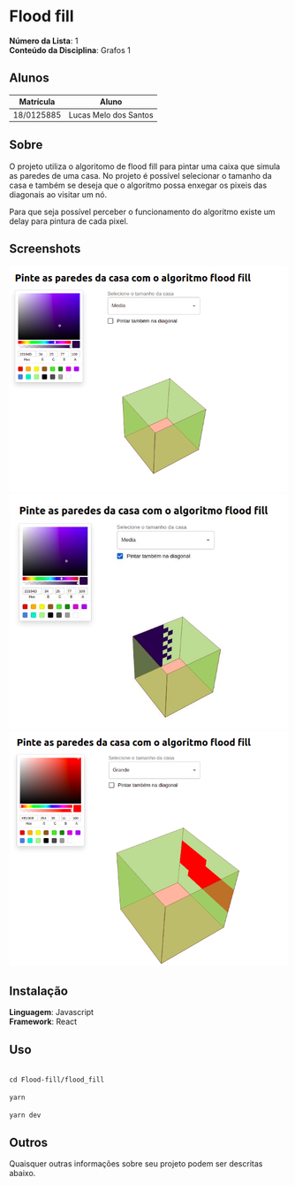 # Flood fill

**Número da Lista**: 1<br>
**Conteúdo da Disciplina**: Grafos 1<br>

## Alunos

| Matrícula  | Aluno                 |
| ---------- | --------------------- |
| 18/0125885 | Lucas Melo dos Santos |

## Sobre

O projeto utiliza o algoritomo de flood fill para pintar uma caixa que simula as paredes de uma casa. No projeto é possível selecionar o tamanho da casa e também se deseja que o algoritmo possa enxegar os pixeis das diagonais ao visitar um nó. 

Para que seja possível perceber o funcionamento do algoritmo existe um delay para pintura de cada pixel.

## Screenshots

<img src="screenshots/screen1.png" alt="screen-1">

<img src="screenshots/screen2.jpeg" alt="screen-2">

<img src="screenshots/screen3.png" alt="screen-3">

## Instalação

**Linguagem**: Javascript<br>
**Framework**: React<br>

## Uso

```

cd Flood-fill/flood_fill

yarn

yarn dev
```

## Outros

Quaisquer outras informações sobre seu projeto podem ser descritas abaixo.
